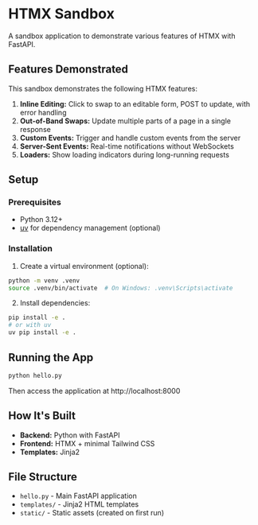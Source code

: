 # HTMX Sandbox

A sandbox application to demonstrate various features of HTMX with FastAPI.

## Features Demonstrated

This sandbox demonstrates the following HTMX features:

1. **Inline Editing:** Click to swap to an editable form, POST to update, with error handling
2. **Out-of-Band Swaps:** Update multiple parts of a page in a single response
3. **Custom Events:** Trigger and handle custom events from the server
4. **Server-Sent Events:** Real-time notifications without WebSockets
5. **Loaders:** Show loading indicators during long-running requests

## Setup

### Prerequisites

- Python 3.12+
- [uv](https://github.com/astral-sh/uv) for dependency management (optional)

### Installation

1. Create a virtual environment (optional):

```bash
python -m venv .venv
source .venv/bin/activate  # On Windows: .venv\Scripts\activate
```

2. Install dependencies:

```bash
pip install -e .
# or with uv
uv pip install -e .
```

## Running the App

```bash
python hello.py
```

Then access the application at http://localhost:8000

## How It's Built

- **Backend:** Python with FastAPI
- **Frontend:** HTMX + minimal Tailwind CSS
- **Templates:** Jinja2

## File Structure

- `hello.py` - Main FastAPI application
- `templates/` - Jinja2 HTML templates
- `static/` - Static assets (created on first run)
